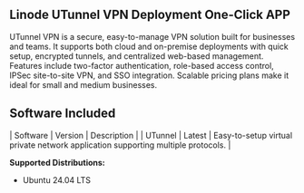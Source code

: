 ## Linode UTunnel VPN Deployment One-Click APP

UTunnel VPN is a secure, easy-to-manage VPN solution built for businesses and teams. It supports both cloud and on-premise deployments with quick setup, encrypted tunnels, and centralized web-based management. Features include two-factor authentication, role-based access control, IPSec site-to-site VPN, and SSO integration. Scalable pricing plans make it ideal for small and medium businesses.

## Software Included

| Software  | Version   | Description   |
| UTunnel   | Latest    | Easy-to-setup virtual private network application supporting multiple protocols. |


**Supported Distributions:**

- Ubuntu 24.04 LTS

